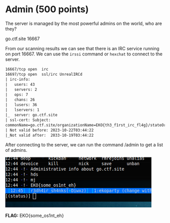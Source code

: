 # Admin (500 points)

The server is managed by the most powerful admins on the world, who are they?

go.ctf.site 16667

From our scanning results we can see that there is an IRC service running on port 16667. We can use the `irssi` command or `hexchat` to connect to the server.

```
16667/tcp open  irc
16697/tcp open  ssl/irc UnrealIRCd
| irc-info: 
|   users: 43
|   servers: 2
|   ops: 7
|   chans: 26
|   lusers: 36
|   lservers: 1
|_  server: go.ctf.site
| ssl-cert: Subject: commonName=go.ctf.site/organizationName=EKO{th3_f1rst_irc_fl4g}/stateOrProvinceName=Antioquia/countryName=CO
| Not valid before: 2023-10-22T03:44:22
|_Not valid after:  2033-10-19T03:44:22
```

After connecting to the server, we can run the command /admin to get a list of admins.

![Alt text](images/image.png)

**FLAG:** EKO{some_os1nt_eh}